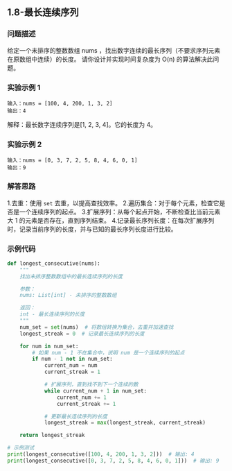 ## 1.8-最长连续序列

### 问题描述
给定一个未排序的整数数组 nums ，找出数字连续的最长序列（不要求序列元素在原数组中连续）的长度。
请你设计并实现时间复杂度为 O(n) 的算法解决此问题。

### 实验示例 1

```
输入：nums = [100, 4, 200, 1, 3, 2]
输出：4
```
解释：最长数字连续序列是[1, 2, 3, 4]。它的长度为 4。

### 实验示例 2

```
输入：nums = [0, 3, 7, 2, 5, 8, 4, 6, 0, 1]
输出：9
```

### 解答思路

1.去重：使用 `set` 去重，以提高查找效率。
2.遍历集合：对于每个元素，检查它是否是一个连续序列的起点。
3.扩展序列：从每个起点开始，不断检查比当前元素大 1 的元素是否存在，直到序列结束。
4.记录最长序列长度：在每次扩展序列时，记录当前序列的长度，并与已知的最长序列长度进行比较。

### 示例代码

```python
def longest_consecutive(nums):
    """
    找出未排序整数数组中的最长连续序列的长度

    参数：
    nums: List[int] - 未排序的整数数组

    返回：
    int - 最长连续序列的长度
    """
    num_set = set(nums)  # 将数组转换为集合，去重并加速查找
    longest_streak = 0  # 记录最长连续序列的长度

    for num in num_set:
        # 如果 num - 1 不在集合中，说明 num 是一个连续序列的起点
        if num - 1 not in num_set:
            current_num = num
            current_streak = 1

            # 扩展序列，直到找不到下一个连续的数
            while current_num + 1 in num_set:
                current_num += 1
                current_streak += 1

            # 更新最长连续序列的长度
            longest_streak = max(longest_streak, current_streak)

    return longest_streak

# 示例测试
print(longest_consecutive([100, 4, 200, 1, 3, 2]))  # 输出: 4
print(longest_consecutive([0, 3, 7, 2, 5, 8, 4, 6, 0, 1]))  # 输出: 9
```

